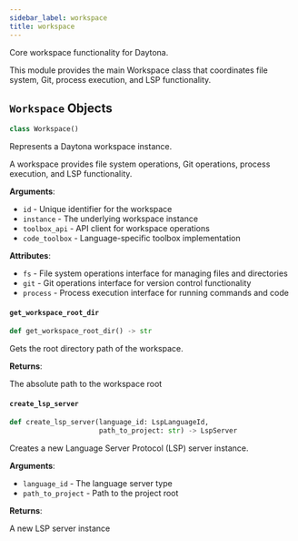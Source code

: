 ```yaml
---
sidebar_label: workspace
title: workspace
---
```


Core workspace functionality for Daytona.

This module provides the main Workspace class that coordinates file system,
Git, process execution, and LSP functionality.

## `Workspace` Objects

```python
class Workspace()
```

Represents a Daytona workspace instance.

A workspace provides file system operations, Git operations, process execution,
and LSP functionality.

**Arguments**:

- `id` - Unique identifier for the workspace
- `instance` - The underlying workspace instance
- `toolbox_api` - API client for workspace operations
- `code_toolbox` - Language-specific toolbox implementation
  

**Attributes**:

- `fs` - File system operations interface for managing files and directories
- `git` - Git operations interface for version control functionality
- `process` - Process execution interface for running commands and code

#### `get_workspace_root_dir`

```python
def get_workspace_root_dir() -> str
```

Gets the root directory path of the workspace.

**Returns**:

  The absolute path to the workspace root

#### `create_lsp_server`

```python
def create_lsp_server(language_id: LspLanguageId,
                      path_to_project: str) -> LspServer
```

Creates a new Language Server Protocol (LSP) server instance.

**Arguments**:

- `language_id` - The language server type
- `path_to_project` - Path to the project root
  

**Returns**:

  A new LSP server instance

